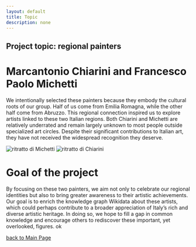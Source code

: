 ```yaml
---
layout: default
title: Topic
description: none
---
```


## Project topic: regional painters

# Marcantonio Chiarini and Francesco Paolo Michetti
We intentionally selected these painters because they embody the cultural roots of our group. Half of us come from Emilia Romagna, while the other half come from Abruzzo. This regional connection inspired us to explore artists linked to these two Italian regions. Both Chiarini and Michetti are relatively underrated and remain largely unknown to most people outside specialized art circles. Despite their significant contributions to Italian art, they have not received the widespread recognition they deserve.

![ritratto di Michetti](/abremipainters/assets/500px-Michetti_fp.jpg)   ![ritratto di Chiarini](/abremipainters/assets/Ritratto_di_Marcantonio_Chiarini_(bulino).jpg)

# Goal of the project
By focusing on these two painters, we aim not only to celebrate our regional identities but also to bring greater awareness to their artistic achievements. Our goal is to enrich the knowledge graph Wikidata about these artists, which could perhaps contribute to a broader appreciation of Italy’s rich and diverse artistic heritage. In doing so, we hope to fill a gap in common knowledge and encourage others to rediscover these important, yet overlooked, figures.
ok

[back to Main Page](./)
